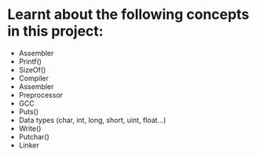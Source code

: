 # Learnt about the following concepts in this project: 
<ul>
<li>Assembler</li>
<li>Printf()</li>
<li>SizeOf()</li>
<li>Compiler</li>
<li>Assembler</li>
<li>Preprocessor</li>
<li>GCC</li>
<li>Puts()</li>
<li>Data types (char, int, long, short, uint, float...)</li>
<li>Write()</li>
<li>Putchar()</li>
<li>Linker</li>
</ul>
